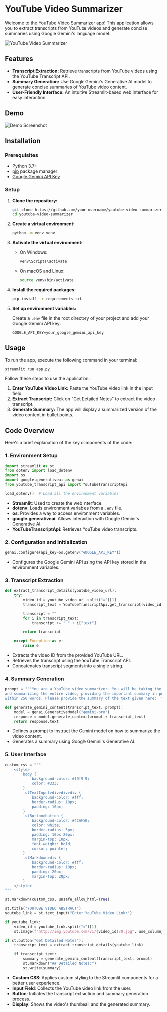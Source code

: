 # YouTube Video Summarizer

Welcome to the YouTube Video Summarizer app! This application allows you to extract transcripts from YouTube videos and generate concise summaries using Google Gemini's language model.

![YouTube Video Summarizer](http://img.youtube.com/vi/some_video_id/0.jpg)

## Features

- **Transcript Extraction:** Retrieve transcripts from YouTube videos using the YouTube Transcript API.
- **Summary Generation:** Use Google Gemini's Generative AI model to generate concise summaries of YouTube video content.
- **User-Friendly Interface:** An intuitive Streamlit-based web interface for easy interaction.

## Demo

![Demo Screenshot](demo_screenshot.png) <!-- Replace with an actual screenshot if available -->

## Installation

### Prerequisites

- Python 3.7+
- [pip](https://pip.pypa.io/en/stable/installation/) package manager
- [Google Gemini API Key](https://console.cloud.google.com/apis/credentials)

### Setup

1. **Clone the repository:**

    ```bash
    git clone https://github.com/your-username/youtube-video-summarizer.git
    cd youtube-video-summarizer
    ```

2. **Create a virtual environment:**

    ```bash
    python -m venv venv
    ```

3. **Activate the virtual environment:**

    - On Windows:

      ```bash
      venv\Scripts\activate
      ```

    - On macOS and Linux:

      ```bash
      source venv/bin/activate
      ```

4. **Install the required packages:**

    ```bash
    pip install -r requirements.txt
    ```

5. **Set up environment variables:**

   Create a `.env` file in the root directory of your project and add your Google Gemini API key:

    ```plaintext
    GOOGLE_API_KEY=your_google_gemini_api_key
    ```

## Usage

To run the app, execute the following command in your terminal:

```bash
streamlit run app.py
```

Follow these steps to use the application:

1. **Enter YouTube Video Link:** Paste the YouTube video link in the input field.
2. **Extract Transcript:** Click on "Get Detailed Notes" to extract the video transcript.
3. **Generate Summary:** The app will display a summarized version of the video content in bullet points.

## Code Overview

Here's a brief explanation of the key components of the code:

### 1. Environment Setup

```python
import streamlit as st
from dotenv import load_dotenv
import os
import google.generativeai as genai
from youtube_transcript_api import YouTubeTranscriptApi

load_dotenv()  # Load all the environment variables
```

- **Streamlit**: Used to create the web interface.
- **dotenv**: Loads environment variables from a `.env` file.
- **os**: Provides a way to access environment variables.
- **google.generativeai**: Allows interaction with Google Gemini's Generative AI.
- **YouTubeTranscriptApi**: Retrieves YouTube video transcripts.

### 2. Configuration and Initialization

```python
genai.configure(api_key=os.getenv("GOOGLE_API_KEY"))
```

- Configures the Google Gemini API using the API key stored in the environment variables.

### 3. Transcript Extraction

```python
def extract_transcript_details(youtube_video_url):
    try:
        video_id = youtube_video_url.split("=")[1]
        transcript_text = YouTubeTranscriptApi.get_transcript(video_id)

        transcript = ""
        for i in transcript_text:
            transcript += " " + i["text"]

        return transcript

    except Exception as e:
        raise e
```

- Extracts the video ID from the provided YouTube URL.
- Retrieves the transcript using the YouTube Transcript API.
- Concatenates transcript segments into a single string.

### 4. Summary Generation

```python
prompt = """You are a YouTube video summarizer. You will be taking the transcript text
and summarizing the entire video, providing the important summary in points
within 250 words. Please provide the summary of the text given here:  """

def generate_gemini_content(transcript_text, prompt):
    model = genai.GenerativeModel("gemini-pro")
    response = model.generate_content(prompt + transcript_text)
    return response.text
```

- Defines a prompt to instruct the Gemini model on how to summarize the video content.
- Generates a summary using Google Gemini's Generative AI.

### 5. User Interface

```python
custom_css = """
    <style>
        body {
            background-color: #f9f9f9;
            color: #333;
        }
        .stTextInput>div>div>div {
            background-color: #fff;
            border-radius: 10px;
            padding: 10px;
        }
        .stButton>button {
            background-color: #4CAF50;
            color: white;
            border-radius: 5px;
            padding: 10px 20px;
            margin-top: 10px;
            font-weight: bold;
            cursor: pointer;
        }
        .stMarkdown>div {
            background-color: #fff;
            border-radius: 10px;
            padding: 20px;
            margin-top: 20px;
        }
    </style>
"""

st.markdown(custom_css, unsafe_allow_html=True)

st.title("YOUTUBE VIDEO ABSTRACT")
youtube_link = st.text_input("Enter YouTube Video Link:")

if youtube_link:
    video_id = youtube_link.split("=")[1]
    st.image(f"http://img.youtube.com/vi/{video_id}/0.jpg", use_column_width=True)

if st.button("Get Detailed Notes"):
    transcript_text = extract_transcript_details(youtube_link)

    if transcript_text:
        summary = generate_gemini_content(transcript_text, prompt)
        st.markdown("## Detailed Notes:")
        st.write(summary)
```

- **Custom CSS**: Applies custom styling to the Streamlit components for a better user experience.
- **Input Field**: Collects the YouTube video link from the user.
- **Button**: Initiates the transcript extraction and summary generation process.
- **Display**: Shows the video's thumbnail and the generated summary.

